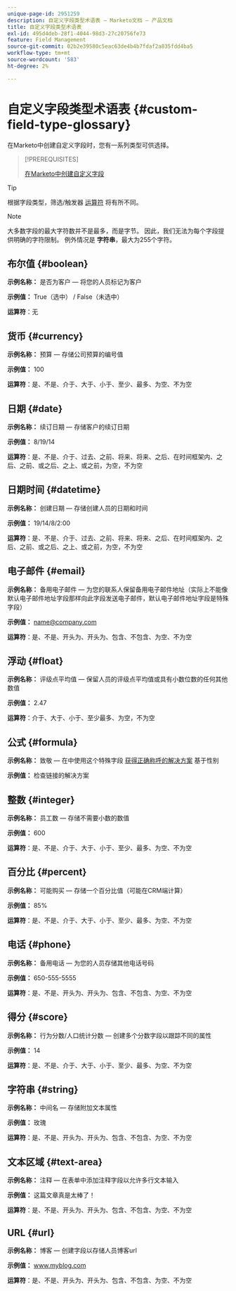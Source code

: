 ```yaml
---
unique-page-id: 2951259
description: 自定义字段类型术语表 — Marketo文档 — 产品文档
title: 自定义字段类型术语表
exl-id: 495d4deb-28f1-4044-98d3-27c20756fe73
feature: Field Management
source-git-commit: 02b2e39580c5eac63de4b4b7fdaf2a835fdd4ba5
workflow-type: tm+mt
source-wordcount: '583'
ht-degree: 2%

---
```


# 自定义字段类型术语表 {#custom-field-type-glossary}

在Marketo中创建自定义字段时，您有一系列类型可供选择。

>[!PREREQUISITES]
>
>[在Marketo中创建自定义字段](/help/marketo/product-docs/administration/field-management/create-a-custom-field-in-marketo.md)

>[!TIP]
>
>根据字段类型，筛选/触发器 [运算符](/help/marketo/product-docs/core-marketo-concepts/smart-lists-and-static-lists/creating-a-smart-list/smart-list-filter-operators-glossary.md) 将有所不同。

>[!NOTE]
>
>大多数字段的最大字符数并不是最多，而是字节。 因此，我们无法为每个字段提供明确的字符限制。 例外情况是 **字符串**，最大为255个字符。

## 布尔值 {#boolean}

**示例名称：** 是否为客户 — 将您的人员标记为客户

**示例值：** True（选中） / False（未选中）

**运算符**：无

## 货币 {#currency}

**示例名称：** 预算 — 存储公司预算的编号值

**示例值：** 100

**运算符**：是、不是、介于、大于、小于、至少、最多、为空、不为空

## 日期 {#date}

**示例名称：** 续订日期 — 存储客户的续订日期

**示例值：** 8/19/14

**运算符**：是、不是、介于、过去、之前、将来、将来、之后、在时间框架内、之后、之前、或之后、之上、或之前，为空，不为空

## 日期时间 {#datetime}

**示例名称：** 创建日期 — 存储创建人员的日期和时间

**示例值：** 19/14/8/2:00

**运算符**：是、不是、介于、过去、之前、将来、将来、之后、在时间框架内、之后、之前、或之后、之上、或之前，为空，不为空

## 电子邮件 {#email}

**示例名称：** 备用电子邮件 — 为您的联系人保留备用电子邮件地址（实际上不能像默认电子邮件地址字段那样向此字段发送电子邮件，默认电子邮件地址字段是特殊字段）

**示例值：** name@company.com

**运算符**：是、不是、开头为、开头为、包含、不包含、为空、不为空

## 浮动 {#float}

**示例名称：** 评级点平均值 — 保留人员的评级点平均值或具有小数位数的任何其他数值

**示例值：** 2.47

**运算符**：介于、大于、小于、至少最多、为空，不为空

## 公式 {#formula}

**示例名称：** 致敬 — 在中使用这个特殊字段 [获得正确称呼的解决方案](/help/marketo/product-docs/administration/field-management/create-and-use-a-concatenated-string-formula-field.md) 基于性别

**示例值：** 检查链接的解决方案

## 整数 {#integer}

**示例名称：** 员工数 — 存储不需要小数的数值

**示例值：** 600

**运算符**：是、不是、介于、大于、小于、至少、最多、为空、不为空

## 百分比 {#percent}

**示例名称：** 可能购买 — 存储一个百分比值（可能在CRM端计算）

**示例值：** 85%

**运算符**：是、不是、介于、大于、小于、至少、最多、为空、不为空

## 电话 {#phone}

**示例名称：** 备用电话 — 为您的人员存储其他电话号码

**示例值：** 650-555-5555

**运算符**：是、不是、开头为、开头为、包含、不包含、为空、不为空

## 得分 {#score}

**示例名称：** 行为分数/人口统计分数 — 创建多个分数字段以跟踪不同的属性

**示例值：** 14

**运算符**：是、不是、介于、大于、小于、至少、最多、为空、不为空

## 字符串 {#string}

**示例名称：** 中间名 — 存储附加文本属性

**示例值：** 玫瑰

**运算符**：是、不是、开头为、开头为、包含、不包含、为空、不为空

## 文本区域 {#text-area}

**示例名称：** 注释 — 在表单中添加注释字段以允许多行文本输入

**示例值：** 这篇文章真是太棒了！

**运算符**：是、不是、开头为、开头为、包含、不包含、为空、不为空

## URL {#url}

**示例名称：** 博客 — 创建字段以存储人员博客url

**示例值：** www.myblog.com

**运算符**：是、不是、开头为、开头为、包含、不包含、为空、不为空
